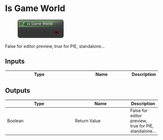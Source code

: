 # Is Game World

<div align="left" data-full-width="false">

<figure><img src="Is_Game_World.png" alt=""><figcaption></figcaption></figure>

</div>

False for editor preview, true for PIE, standalone...

## Inputs

<table>
<thead><tr><th width="250">Type</th><th width="200">Name</th><th>Description</th></tr></thead>
<tbody>
</tbody>
</table>

## Outputs

<table>
<thead><tr><th width="250">Type</th><th width="200">Name</th><th>Description</th></tr></thead>
<tbody>
<tr><td>Boolean</td><td>Return Value</td><td>False for editor preview, true for PIE, standalone...</td></tr>
</tbody>
</table>